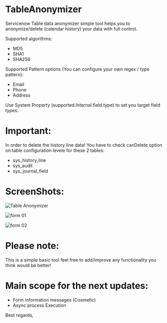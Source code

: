 # TableAnonymizer
Servicenow Table data anonymizer simple tool helps you to anonymize/delete (calendar history) your data with full control. 

Supported algorithms:
+ MD5
+ SHA1
+ SHA256

Supported Pattern options (You can configure your own regex / type pattern):
+ Email
+ Phone
+ Address

Use System Property (supported.Internal.field.type) to set you target field types.

# Important: 
In order to delete the history line data! You have to check canDelete option on table configuration levele for these 2 tables:
+ sys_history_line
+ sys_audit
+ sys_journal_field

# ScreenShots:

![Table Anonymizer](https://user-images.githubusercontent.com/37014061/177036158-c3f75903-6492-4fcd-b982-619e270da063.JPG)

![form 01](https://user-images.githubusercontent.com/37014061/177010439-ff2b8ff6-8656-424d-bc72-9ab9eebb1b82.JPG)

![form 02](https://user-images.githubusercontent.com/37014061/177010443-ec1276ba-a010-427d-bc7f-88c9e3bf3e94.JPG)


# Please note:
This is a simple basic tool feel free to add/improve any functionality you think would be better!

# Main scope for the next updates: 
+ Form information messages (Cosmetic) 
+ Async process Execution

Best regards,
